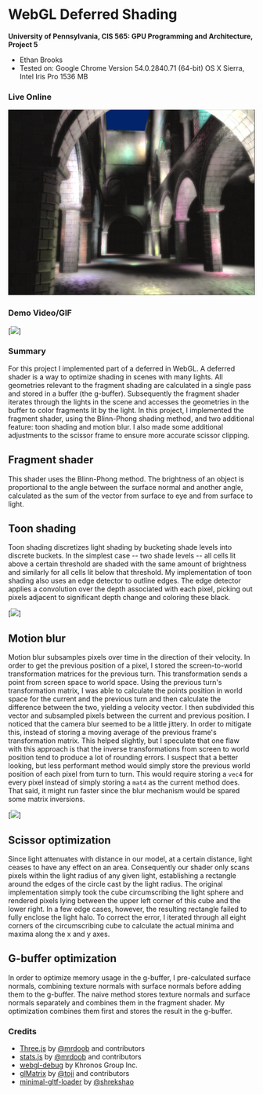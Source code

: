 WebGL Deferred Shading
======================

**University of Pennsylvania, CIS 565: GPU Programming and Architecture, Project 5**

* Ethan Brooks
* Tested on: Google Chrome Version 54.0.2840.71 (64-bit)
  OS X Sierra, Intel Iris Pro 1536 MB

### Live Online
[![](img/thumb.png)](http://TODO.github.io/Project5B-WebGL-Deferred-Shading)

### Demo Video/GIF
[![](img/video.png)]

### Summary
For this project I implemented part of a deferred in WebGL. A deferred shader is a way to optimize shading in scenes with many lights. All geometries relevant to the fragment shading are calculated in a single pass and stored in a buffer (the g-buffer). Subsequently the fragment shader iterates through the lights in the scene and accesses the geometries in the buffer to color fragments lit by the light. In this project, I implemented the fragment shader, using the Blinn-Phong shading method, and two additional feature: toon shading and motion blur. I also made some additional adjustments to the scissor frame to ensure more accurate scissor clipping.

## Fragment shader
This shader uses the Blinn-Phong method. The brightness of an object is proportional to the angle between the surface normal and another angle, calculated as the sum of the vector from surface to eye and from surface to light.

## Toon shading
Toon shading discretizes light shading by bucketing shade levels into discrete buckets. In the simplest case -- two shade levels -- all cells lit above a certain threshold are shaded with the same amount of brightness and similarly for all cells lit below that threshold. My implementation of toon shading also uses an edge detector to outline edges. The edge detector applies a convolution over the depth associated with each pixel, picking out pixels adjacent to significant depth change and coloring these black.

[![](img/video.png)]

## Motion blur
Motion blur subsamples pixels over time in the direction of their velocity. In order to get the previous position of a pixel, I stored the screen-to-world transformation matrices for the previous turn. This transformation sends a point from screen space to world space. Using the previous turn's transformation matrix, I was able to calculate the points position in world space for the current and the previous turn and then calculate the difference between the two, yielding a velocity vector. I then subdivided this vector and subsampled pixels between the current and previous position. I noticed that the camera blur seemed to be a little jittery. In order to mitigate this, instead of storing a moving average of the previous frame's transformation matrix. This helped slightly, but I speculate that one flaw with this approach is that the inverse transformations from screen to world position tend to produce a lot of rounding errors. I suspect that a better looking, but less performant method would simply store the previous world position of each pixel from turn to turn. This would require storing a `vec4` for every pixel instead of simply storing a `mat4` as the current method does. That said, it might run faster since the blur mechanism would be spared some matrix inversions.

[![](img/video.png)]

## Scissor optimization
Since light attenuates with distance in our model, at a certain distance, light ceases to have any effect on an area. Consequently our shader only scans pixels within the light radius of any given light, establishing a rectangle around the edges of the circle cast by the light radius. The original implementation simply took the cube circumscribing the light sphere and rendered pixels lying between the upper left corner of this cube and the lower right. In a few edge cases, however, the resulting rectangle failed to fully enclose the light halo. To correct the error, I iterated through all eight corners of the circumscribing cube to calculate the actual minima and maxima along the x and y axes.

## G-buffer optimization
In order to optimize memory usage in the g-buffer, I pre-calculated surface normals, combining texture normals with surface normals before adding them to the g-buffer. The naive method stores texture normals and surface normals separately and combines them in the fragment shader. My optimization combines them first and stores the result in the g-buffer.

### Credits

* [Three.js](https://github.com/mrdoob/three.js) by [@mrdoob](https://github.com/mrdoob) and contributors
* [stats.js](https://github.com/mrdoob/stats.js) by [@mrdoob](https://github.com/mrdoob) and contributors
* [webgl-debug](https://github.com/KhronosGroup/WebGLDeveloperTools) by Khronos Group Inc.
* [glMatrix](https://github.com/toji/gl-matrix) by [@toji](https://github.com/toji) and contributors
* [minimal-gltf-loader](https://github.com/shrekshao/minimal-gltf-loader) by [@shrekshao](https://github.com/shrekshao)
